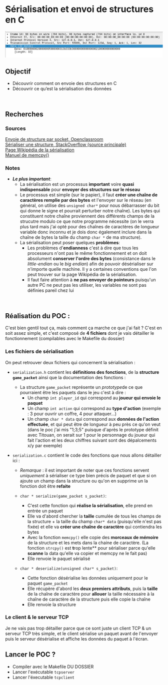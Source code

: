 ﻿# __Sérialisation et envoi de structures en C__

   ![](wireshark_capture.png)
## __Objectif__ 
* Découvrir comment on envoie des structures en C
* Découvrir ce qu’est la sérialisation des données 

<br>

## __Recherches__ 

### __Sources__
[Envoie de structure par socket, Openclassroom](https://openclassrooms.com/forum/sujet/envoi-de-structure-par-socket-83381)<br>
[Sérialiser une structure, StackOverflow (source principale)](https://stackoverflow.com/questions/15707933/how-to-serialize-a-struct-in-c)<br>
[Page Wikipédia de la sérialisation](https://fr.wikipedia.org/wiki/S%C3%A9rialisation#Codages_binaires)<br>
[Manuel de memcpy()](https://koor.fr/C/cstring/memcpy.wp)<br>

### __Notes__

* __*Le plus important*__:
   * La sérialisation est un processus **important** voire **quasi indispensable** pour **envoyer des structures sur le réseau**
   * Le processus est simple (sur le papier), il faut **créer une chaîne de caractères remplie par des bytes** et l'envoyer sur le réseau (en général, on utilise des ```unsigned char*``` pour nous débarrasser du bit qui donne le signe et pourrait perturber notre chaîne). Les bytes qui constituent notre chaîne proviennent des différents champs de la strucutre modulo ce que notre programme nécessite (on le verra plus tard mais j'ai opté pour des chaînes de caractères de longueur variable donc inconnu et je dois donc également inclure dans la chaîne de bytes la taille du champ ```char *``` de ma structure).
   * La sérialisation peut poser quelques **problèmes**: 
      * Les problèmes d'**endianness** c'est à dire que tous les processeurs n'ont pas le même fonctionnement et on doit absolument **conserver l'ordre des bytes** (consistance dans le *little-endian* ou le *big endian*) afin de pouvoir désérialiser sur n'importe quelle machine. Il y a certaines conventions que l'on peut trouver sur la page Wikipédia de la sérialisation.
      * Il faut faire attention à **ne pas envoyer de pointeurs** puisqu'un autre PC ne peut pas les utiliser, les variables ne sont pas définies pareil chez lui

<br>

## __Réalisation du POC__ :

C'est bien gentil tout ça, mais comment ça marche ce que j'ai fait ? C'est en soit assez simple, et c'est composé de **4 fichiers** dont je vais détailler le fonctionnement (compilables avec le Makefile du dossier)

### __Les fichiers de sérialisation__

On peut retrouver deux fichiers qui concernent la sérialisation : 

* ```serialization.h``` contient les **définitions des fonctions**, de la **structure ```game_packet```** ainsi que la documentation des fonctions :

   * La structure ```game_packet``` représente un *prototype*de ce que pourraient être les paquets dans le jeu c'est à dire : 
      * Un champ ```int player_id``` qui correspond au **joueur qui envoie le paquet**
      * Un champ ```int action``` qui correspond au **type d'action** (exemple : 3 pour ouvrir un coffre, 4 pour attaquer...)
      * Un champ ```char * data``` qui correspond aux **données de l'action effectuée**, et qui peut être de longueur à peu près ce qu'on veut (dans le poc j'ai mis "1;3;5" puisque d'après le prototype définit avec Titouan, on serait sur 1 pour le personnage du joueur qui fait l'action et les deux chiffres suivant sont des dépalcements x/y par exemple)

* ```serialization.c``` contient le code des fonctions que nous allons détailler ici :

   * *Remarque* : il est important de noter que ces fonctions servent *uniquement* à sérialiser ce type bien précis de paquet et que si on ajoute un champ dans la structure ou qu'on en supprime un la fonction doit être **refaite**

   * ```char * serialize(game_packet s_packet)```:

      * C'est cette fonction qui **réalise la sérialisation**, elle prend en entrée un paquet
      * Elle va d'abord chercher la **taille** cumulée de tous les champs de la structure + la taille du champ ```char* data``` (puisqu'elle n'est pas fixée) et elle va **créer une chaîne de caractère** qui contiendra les bytes
      * Avec la fonction ```memcpy()``` elle copie des **morceaux de mémoire** de la structure et les mets dans la chaine de caractère. (La fonction ```strcpy()``` est **t**rop lente** pour sérialiser parce qu'elle **scanne** la data qu'elle va copier et memcpy ne le fait pas)
      * Elle renvoie le paquet sérialisé 

   * ```char * deserialize(unsigned char* s_packet)```:
      * Cette fonction désérialise les données uniquement pour le paquet ```game_packet```
      * Elle récupère d'abord les **deux premiers attributs**, puis la **taille** de la chaîne de caractère pour **allouer** la taille nécessaire à la chaîne de caractère de la structure puis elle copie la chaîne
      * Elle renvoie la structure

### __Le client & le serveur TCP__

Je ne vais pas trop détailler parce que ce sont juste un client TCP & un serveur TCP très simple, et le client sérialise un paquet avant de l'envoyer puis le serveur désérialise et affiche les données du paquet à l'écran.


## __Lancer le POC ?__

* Compiler avec le Makefile DU DOSSIER
* Lancer l'exécutable ```tcpserver```
* Lancer l'éxecutable ```tcpclient```


